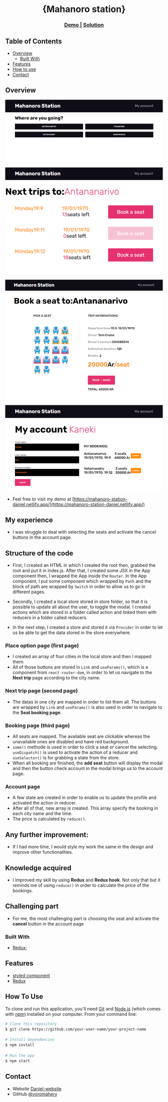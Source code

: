 <h1 align="center">{Mahanoro station}</h1>

<div align="center">
  <h3>
    <a href="https://mahanoro-station-daniel.netlify.app/">
      Demo
    </a>
    <span> | </span>
    <a href="https://github.com/voromahery/mahanoro-station">
      Solution
    </a>
  </h3>
</div>

<!-- TABLE OF CONTENTS -->

## Table of Contents

- [Overview](#overview)
  - [Built With](#built-with)
- [Features](#features)
- [How to use](#how-to-use)
- [Contact](#contact)

<!-- OVERVIEW -->

## Overview

![screenshot](./screenshot/home.png)

![screenshot](./screenshot/next-trip.png)

![screenshot](./screenshot/seats-selecting.png)

![screenshot](./screenshot/account.png)

- Feel free to visit my demo at [https://mahanoro-station-daniel.netlify.app/](https://mahanoro-station-daniel.netlify.app/)

## My experience

- I was struggle to deal with selecting the seats and activate the cancel buttons in the account page.

## Structure of the code

- First, I created an HTML in which I created the root then, grabbed the root and put it in index.js. After that, I created some JSX in the App component then, I wrapped the App inside the `Router`. In the App component, I put some component which wrapped by `Path` and the block of path are wrapped by `Switch` in order to allow us to go in different pages.

- Secondly, I created a local store stored in store folder, so that it is possible to update all about the user, to toggle the modal. I created actions which are stored in a folder called action and linked them with reducers in a folder called reducers.

- In the next step, I created a store and stored it via `Provider` in order to let us be able to get the data stored in the store everywhere.

### Place option page (first page)

- I created an array of four cities in the local store and then I mapped them.
- All of those buttons are stored in `Link` and `useParams()`, which is a component from `react-router-dom`, in order to let us navigate to the **Next trip** page according to the city name. 

### Next trip page (second page)

- The datas in one city are mapped in order to list them all. The buttons are wrapped by `Link` and `useParams()` is also used in order to navigate to the **Seat booking page**.  


### Booking page (third page)

- All seats are mapped. The available seat are clickable whereas the unavailable ones are disabled and have red background.
- `some()` methode is used in order to click a seat or cancel the selecting. `useDispatch()` is used to activate the action of a reducer and `useSelector()` is for grabbing a state from the store. 
- When all booking are finished, the **add seat** button will display the modal and then the button check account in the modal brings us to the account page.

### Account page

- A few state are created in order to enable us to update the profile and activated the action in reducer.
- After all of that, new array is created. This array specify the booking in each city name and the time.
- The price is calculated by `reduce()`.

## Any further improvement:

- If I had more time, I would style my work the same in the design and improve other functionalities.

## Knowledge acquired

- I improved my skill by using **Redux** and **Redux hook**. Not only that but it reminds me of using `reduce()` in order to calculate the price of the bookings.

## Challenging part

- For me, the most challenging part is choosing the seat and activate the **cancel** button in the account page

### Built With

- [Redux](https://react-redux.js.org/);

## Features

- [styled component](https://styled-components.com/)
- [Redux](https://react-redux.js.org/)

## How To Use

To clone and run this application, you'll need [Git](https://git-scm.com) and [Node.js](https://nodejs.org/en/download/) (which comes with [npm](http://npmjs.com)) installed on your computer. From your command line:

```bash
# Clone this repository
$ git clone https://github.com/your-user-name/your-project-name

# Install dependencies
$ npm install

# Run the app
$ npm start
```

## Contact

- Website [Daniel-website](https://portfolio-onja-daniel.netlify.app/)
- GitHub [@voromahery](https://github.com/voromahery)
